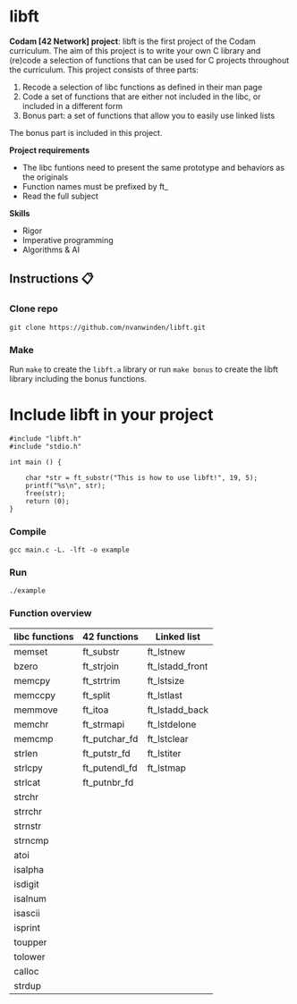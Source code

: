 # libft
**Codam [42 Network] project**: libft is the first project of the Codam curriculum. The aim of this project is to write your own C library and (re)code a selection of functions that can be used for C projects throughout the curriculum. This project consists of three parts:

1) Recode a selection of libc functions as defined in their man page
2) Code a set of functions that are either not included in the libc, or included in a different form
3) Bonus part: a set of functions that allow you to easily use linked lists

The bonus part is included in this project.

**Project requirements**

- The libc funtions need to present the same prototype and behaviors as the originals
- Function names must be prefixed by ft_
- Read the full subject

**Skills**
* Rigor
* Imperative programming
* Algorithms & AI

## Instructions :clipboard:

### Clone repo

`git clone https://github.com/nvanwinden/libft.git`

### Make

Run `make` to create the `libft.a` library or run `make bonus` to create the libft library including the bonus functions.

# Include libft in your project

```
#include "libft.h"
#include "stdio.h"

int main () {

	char *str = ft_substr("This is how to use libft!", 19, 5);
	printf("%s\n", str);
	free(str);
	return (0);
}
```

### Compile
`gcc main.c -L. -lft -o example` 

### Run
`./example`

### Function overview

| libc functions | 42 functions | Linked list  |
| ------------- |-------------| -----|
| memset | ft_substr | ft_lstnew |
| bzero | ft_strjoin | ft_lstadd_front |
| memcpy | ft_strtrim | ft_lstsize |
| memccpy |ft_split | ft_lstlast |
| memmove | ft_itoa | ft_lstadd_back |
| memchr | ft_strmapi | ft_lstdelone |
| memcmp | ft_putchar_fd | ft_lstclear |
| strlen | ft_putstr_fd | ft_lstiter |
| strlcpy |ft_putendl_fd | ft_lstmap |
| strlcat | ft_putnbr_fd ||
| strchr |||
| strrchr |||
| strnstr |||
| strncmp |||
| atoi |||
| isalpha |||
| isdigit |||
| isalnum |||
| isascii |||
| isprint |||
| toupper |||
| tolower |||
| calloc |||
| strdup |||
